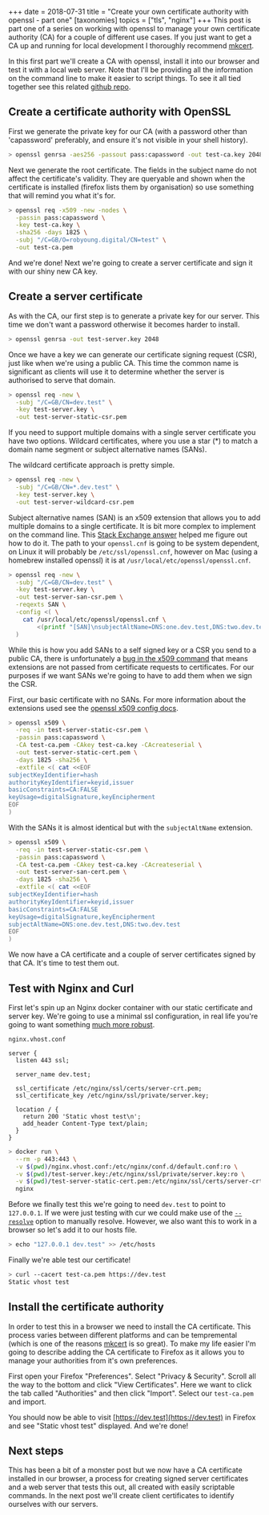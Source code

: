 +++
date = 2018-07-31
title = "Create your own certificate authority with openssl - part one"
[taxonomies]
topics = ["tls", "nginx"]
+++
This post is part one of a series on working with openssl to manage your
own certificate authority (CA) for a couple of different use cases. If you
just want to get a CA up and running for local development I thoroughly
recommend [mkcert](https://github.com/FiloSottile/mkcert).

In this first part we'll create a CA with openssl, install it into our browser
and test it with a local web server. Note that I'll be providing all the
information on the command line to make it easier to script things.
To see it all tied together see this related [github repo](https://github.com/robyoung/nginx-client-certs).

## Create a certificate authority with OpenSSL

First we generate the private key for our CA (with a password other than
'capassword' preferably, and ensure it's not visible in your shell history).

```bash
> openssl genrsa -aes256 -passout pass:capassword -out test-ca.key 2048
```

Next we generate the root certificate. The fields in the subject name do not
affect the certificate's validity. They are queryable and shown when the certificate
is installed (firefox lists them by organisation) so use something that will remind you what it's for.

```bash
> openssl req -x509 -new -nodes \
  -passin pass:capassword \
  -key test-ca.key \
  -sha256 -days 1825 \
  -subj "/C=GB/O=robyoung.digital/CN=test" \
  -out test-ca.pem
```

And we're done! Next we're going to create a server certificate and sign it
with our shiny new CA key.

## Create a server certificate

As with the CA, our first step is to generate a private key for our server.
This time we don't want a password otherwise it becomes harder to install.

```bash
> openssl genrsa -out test-server.key 2048
```

Once we have a key we can generate our certificate signing request (CSR),
just like when we're using a public CA. This time the common name
is significant as clients will use it to determine whether the server is
authorised to serve that domain.

```bash
> openssl req -new \
  -subj "/C=GB/CN=dev.test" \
  -key test-server.key \
  -out test-server-static-csr.pem
```

If you need to support multiple domains with a single server certificate you
have two options. Wildcard certificates, where you use a star (\*) to match a
domain name segment or subject alternative names (SANs).

The wildcard certificate approach is pretty simple.

```bash
> openssl req -new \
  -subj "/C=GB/CN=*.dev.test" \
  -key test-server.key \
  -out test-server-wildcard-csr.pem
```

Subject alternative names (SAN) is an x509 extension that allows you
to add multiple domains to a single certificate. It is bit more complex
to implement on the command line. This
[Stack Exchange answer](https://security.stackexchange.com/a/91556) helped me
figure out how to do it. The path to your `openssl.cnf` is going to be system
dependent, on Linux it will probably be `/etc/ssl/openssl.cnf`, however on Mac
(using a homebrew installed openssl) it is at `/usr/local/etc/openssl/openssl.cnf`.

```bash
> openssl req -new \
  -subj "/C=GB/CN=dev.test" \
  -key test-server.key \
  -out test-server-san-csr.pem \
  -reqexts SAN \
  -config <( \
    cat /usr/local/etc/openssl/openssl.cnf \
        <(printf "[SAN]\nsubjectAltName=DNS:one.dev.test,DNS:two.dev.test\n") \
  )
```

While this is how you add SANs to a self signed key or a CSR you send to a
public CA, there is unfortunately a [bug in the x509 command](https://www.openssl.org/docs/manmaster/man1/x509.html#BUGS)
that means extensions are not passed from certificate requests to certificates.
For our purposes if we want SANs we're going to have to add them when we sign
the CSR.

First, our basic certificate with no SANs. For more information about the
extensions used see the [openssl x509 config docs](https://www.openssl.org/docs/manmaster/man5/x509v3_config.html).

```bash
> openssl x509 \
  -req -in test-server-static-csr.pem \
  -passin pass:capassword \
  -CA test-ca.pem -CAkey test-ca.key -CAcreateserial \
  -out test-server-static-cert.pem \
  -days 1825 -sha256 \
  -extfile <( cat <<EOF
subjectKeyIdentifier=hash
authorityKeyIdentifier=keyid,issuer
basicConstraints=CA:FALSE
keyUsage=digitalSignature,keyEncipherment
EOF
)
```

With the SANs it is almost identical but with the `subjectAltName` extension.

```bash
> openssl x509 \
  -req -in test-server-static-csr.pem \
  -passin pass:capassword \
  -CA test-ca.pem -CAkey test-ca.key -CAcreateserial \
  -out test-server-san-cert.pem \
  -days 1825 -sha256 \
  -extfile <( cat <<EOF
subjectKeyIdentifier=hash
authorityKeyIdentifier=keyid,issuer
basicConstraints=CA:FALSE
keyUsage=digitalSignature,keyEncipherment
subjectAltName=DNS:one.dev.test,DNS:two.dev.test
EOF
)
```

We now have a CA certificate and a couple of server certificates signed by
that CA. It's time to test them out.

## Test with Nginx and Curl

First let's spin up an Nginx docker container with our static certificate
and server key. We're going to use a minimal ssl configuration, in real life
you're going to want something [much more robust](https://wiki.mozilla.org/Security/TLS_Configurations).

`nginx.vhost.conf`
```nginx
server {
  listen 443 ssl;

  server_name dev.test;

  ssl_certificate /etc/nginx/ssl/certs/server-crt.pem;
  ssl_certificate_key /etc/nginx/ssl/private/server.key;

  location / {
    return 200 'Static vhost test\n';
    add_header Content-Type text/plain;
  }
}
```

```bash
> docker run \
  --rm -p 443:443 \
  -v $(pwd)/nginx.vhost.conf:/etc/nginx/conf.d/default.conf:ro \
  -v $(pwd)/test-server.key:/etc/nginx/ssl/private/server.key:ro \
  -v $(pwd)/test-server-static-cert.pem:/etc/nginx/ssl/certs/server-crt.pem:ro \
  nginx
```

Before we finally test this we're going to need `dev.test` to point to `127.0.0.1`.
If we were just testing with cur we could make use of the [`--resolve`](https://curl.haxx.se/docs/manpage.html#--resolve)
option to manually resolve. However, we also want this to work in a browser
so let's add it to our hosts file.

```bash
> echo "127.0.0.1 dev.test" >> /etc/hosts
```

Finally we're able test our certificate!

```bash
> curl --cacert test-ca.pem https://dev.test
Static vhost test
```

## Install the certificate authority

In order to test this in a browser we need to install the CA certificate. This
process varies between different platforms and can be tempremental (which is
one of the reasons [mkcert](https://github.com/FiloSottile/mkcert) is so great).
To make my life easier I'm going to describe adding the CA certificate to
Firefox as it allows you to manage your authorities from it's own preferences.

First open your Firefox "Preferences". Select "Privacy & Security". Scroll all
the way to the bottom and click "View Certificates". Here we want to click the
tab called "Authorities" and then click "Import". Select our `test-ca.pem` and
import.

You should now be able to visit [https://dev.test](https://dev.test) in Firefox
and see "Static vhost test" displayed. And we're done!

## Next steps

This has been a bit of a monster post but we now have a CA certificate installed
in our browser, a process for creating signed server certificates and a web
server that tests this out, all created with easily scriptable commands. In
the next post we'll create client certificates to identify ourselves with our
servers.
